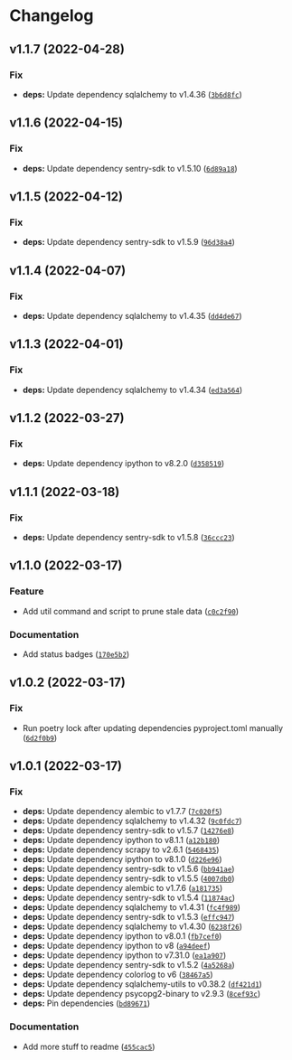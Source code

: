 # Changelog

<!--next-version-placeholder-->

## v1.1.7 (2022-04-28)
### Fix
* **deps:** Update dependency sqlalchemy to v1.4.36 ([`3b6d8fc`](https://github.com/ngshiheng/fareview/commit/3b6d8fc6bd8b87d3c4c41060a52862f4df0786d4))

## v1.1.6 (2022-04-15)
### Fix
* **deps:** Update dependency sentry-sdk to v1.5.10 ([`6d89a18`](https://github.com/ngshiheng/fareview/commit/6d89a18036e46db855b06415c101965b63eecc9e))

## v1.1.5 (2022-04-12)
### Fix
* **deps:** Update dependency sentry-sdk to v1.5.9 ([`96d38a4`](https://github.com/ngshiheng/fareview/commit/96d38a4dba890ed8c389d9ab01589cd29ef16d75))

## v1.1.4 (2022-04-07)
### Fix
* **deps:** Update dependency sqlalchemy to v1.4.35 ([`dd4de67`](https://github.com/ngshiheng/fareview/commit/dd4de67c4f8b0e2a5b2eba02bcd567b6e3d9ecaf))

## v1.1.3 (2022-04-01)
### Fix
* **deps:** Update dependency sqlalchemy to v1.4.34 ([`ed3a564`](https://github.com/ngshiheng/fareview/commit/ed3a5649a0c16d71797e7122684e4d0a8d6c6743))

## v1.1.2 (2022-03-27)
### Fix
* **deps:** Update dependency ipython to v8.2.0 ([`d358519`](https://github.com/ngshiheng/fareview/commit/d358519e6803da245d45cfc1358c4315f5bff360))

## v1.1.1 (2022-03-18)
### Fix
* **deps:** Update dependency sentry-sdk to v1.5.8 ([`36ccc23`](https://github.com/ngshiheng/fareview/commit/36ccc2359b21bad2bc91a7f5060a997a37b648af))

## v1.1.0 (2022-03-17)
### Feature
* Add util command and script to prune stale data ([`c0c2f90`](https://github.com/ngshiheng/fareview/commit/c0c2f90b55d2a3520504e1e9ad161fea611242de))

### Documentation
* Add status badges ([`170e5b2`](https://github.com/ngshiheng/fareview/commit/170e5b2d95f65ea01edab3c652a13b97ac2eaa42))

## v1.0.2 (2022-03-17)
### Fix
* Run poetry lock after updating dependencies pyproject.toml manually ([`6d2f0b9`](https://github.com/ngshiheng/fareview/commit/6d2f0b9f3d0d615639e4af2ee3a9a5569b78dc1f))

## v1.0.1 (2022-03-17)
### Fix
* **deps:** Update dependency alembic to v1.7.7 ([`7c020f5`](https://github.com/ngshiheng/fareview/commit/7c020f5ea6a2cf29cff89de41b047b5eb10d7e54))
* **deps:** Update dependency sqlalchemy to v1.4.32 ([`9c0fdc7`](https://github.com/ngshiheng/fareview/commit/9c0fdc7d053b207ae58f9e73f395fc22e12e5fda))
* **deps:** Update dependency sentry-sdk to v1.5.7 ([`14276e8`](https://github.com/ngshiheng/fareview/commit/14276e8de25ae72ebe682732a0b5253b4bc39285))
* **deps:** Update dependency ipython to v8.1.1 ([`a12b180`](https://github.com/ngshiheng/fareview/commit/a12b1807d4ca574794a1dfee05c36743c1742828))
* **deps:** Update dependency scrapy to v2.6.1 ([`5468435`](https://github.com/ngshiheng/fareview/commit/5468435c3c05cd1255f357f9a1154e06f41c7242))
* **deps:** Update dependency ipython to v8.1.0 ([`d226e96`](https://github.com/ngshiheng/fareview/commit/d226e96d8ca789f8e4bbb281d89a0df29a292086))
* **deps:** Update dependency sentry-sdk to v1.5.6 ([`bb941ae`](https://github.com/ngshiheng/fareview/commit/bb941aeac0ab5ec8ba8006fa6530366878d29621))
* **deps:** Update dependency sentry-sdk to v1.5.5 ([`4007db0`](https://github.com/ngshiheng/fareview/commit/4007db08bbe7cd6047ef9369a62bac561a23ccf2))
* **deps:** Update dependency alembic to v1.7.6 ([`a181735`](https://github.com/ngshiheng/fareview/commit/a181735e8668a9dac4e6cc325a43f4b5353acde5))
* **deps:** Update dependency sentry-sdk to v1.5.4 ([`11874ac`](https://github.com/ngshiheng/fareview/commit/11874ac408e760d28d7e48b49ca768798fb3cec5))
* **deps:** Update dependency sqlalchemy to v1.4.31 ([`fc4f989`](https://github.com/ngshiheng/fareview/commit/fc4f989bf97113eb359672b69353c12e7c51bf2d))
* **deps:** Update dependency sentry-sdk to v1.5.3 ([`effc947`](https://github.com/ngshiheng/fareview/commit/effc947e8dbd7a061fa8cd8a2ad73f7b210d02ad))
* **deps:** Update dependency sqlalchemy to v1.4.30 ([`6238f26`](https://github.com/ngshiheng/fareview/commit/6238f26149c427580733778e6ea5fbaddf425385))
* **deps:** Update dependency ipython to v8.0.1 ([`fb7cef0`](https://github.com/ngshiheng/fareview/commit/fb7cef06609df810b324a6d6ae114220191a9400))
* **deps:** Update dependency ipython to v8 ([`a94deef`](https://github.com/ngshiheng/fareview/commit/a94deef71ad65ae5b800986e8e52596a66b75656))
* **deps:** Update dependency ipython to v7.31.0 ([`ea1a907`](https://github.com/ngshiheng/fareview/commit/ea1a907aae61f02d699337e26cbed3c5dddcdd86))
* **deps:** Update dependency sentry-sdk to v1.5.2 ([`4a5268a`](https://github.com/ngshiheng/fareview/commit/4a5268a11d19135e3bc295b46eab307f7b08075e))
* **deps:** Update dependency colorlog to v6 ([`38467a5`](https://github.com/ngshiheng/fareview/commit/38467a5e50deb35ecc3596f3c7a9fbf50b153f9c))
* **deps:** Update dependency sqlalchemy-utils to v0.38.2 ([`df421d1`](https://github.com/ngshiheng/fareview/commit/df421d10ddbb85dd85e560a01bed7cd67b6e1cc4))
* **deps:** Update dependency psycopg2-binary to v2.9.3 ([`8cef93c`](https://github.com/ngshiheng/fareview/commit/8cef93ced32556337d4c33fa79d144e5965550a3))
* **deps:** Pin dependencies ([`bd89671`](https://github.com/ngshiheng/fareview/commit/bd8967106fc12ca0954c87713504e34882d0a9c0))

### Documentation
* Add more stuff to readme ([`455cac5`](https://github.com/ngshiheng/fareview/commit/455cac5c0bfdb8104baa50b5995ce903dcd74e50))
